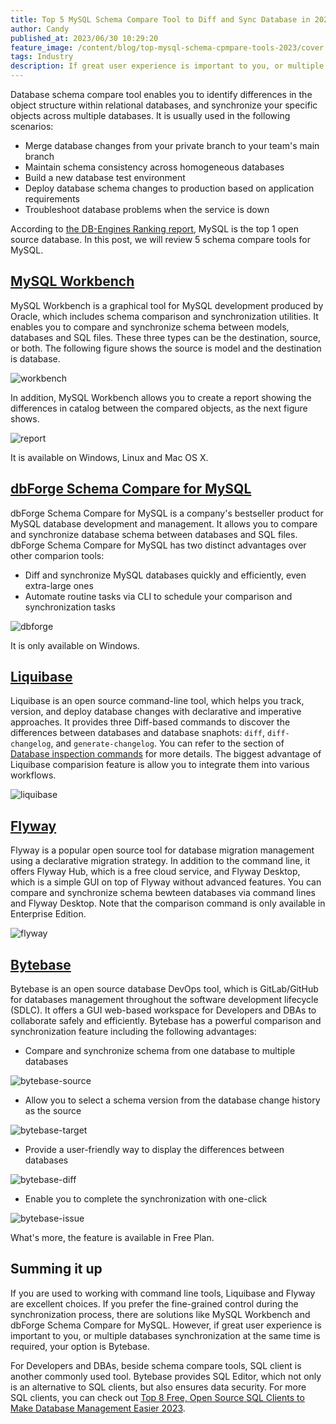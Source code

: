 ```yaml
---
title: Top 5 MySQL Schema Compare Tool to Diff and Sync Database in 2023
author: Candy
published_at: 2023/06/30 10:29:20
feature_image: /content/blog/top-mysql-schema-cpmpare-tools-2023/cover.webp
tags: Industry
description: If great user experience is important to you, or multiple databases synchronization at the same time is required, your option is Bytebase
---
```


Database schema compare tool enables you to identify differences in the object structure within relational databases, and synchronize your specific objects across multiple databases. It is usually used in the following scenarios:

- Merge database changes from your private branch to your team's main branch
- Maintain schema consistency across homogeneous databases
- Build a new database test environment
- Deploy database schema changes to production based on application requirements
- Troubleshoot database problems when the service is down

According to [the DB-Engines Ranking report](https://db-engines.com/en/ranking_osvsc), MySQL is the top 1 open source database. In this post, we will review 5 schema compare tools for MySQL.

## [MySQL Workbench](https://dev.mysql.com/doc/workbench/en/)

MySQL Workbench is a graphical tool for MySQL development produced by Oracle, which includes schema comparison and synchronization utilities. It enables you to compare and synchronize schema between models, databases and SQL files. These three types can be the destination, source, or both. The following figure shows the source is model and the destination is database.

![workbench](/content/blog/top-mysql-schema-compare-tools-2023/workbench.webp)

In addition, MySQL Workbench allows you to create a report showing the differences in catalog between the compared objects, as the next figure shows.

![report](/content/blog/top-mysql-schema-compare-tools-2023/catalog-report.webp)

It is available on Windows, Linux and Mac OS X.

## [dbForge Schema Compare for MySQL](https://www.devart.com/dbforge/mysql/schemacompare/)

dbForge Schema Compare for MySQL is a company's bestseller product for MySQL database development and management. It allows you to compare and synchronize database schema between databases and SQL files. dbForge Schema Compare for MySQL has two distinct advantages over other comparion tools:

- Diff and synchronize MySQL databases quickly and efficiently, even extra-large ones
- Automate routine tasks via CLI to schedule your comparison and synchronization tasks

![dbforge](/content/blog/top-mysql-schema-compare-tools-2023/dbforge.webp)

It is only available on Windows.

## [Liquibase](https://www.liquibase.com/)

Liquibase is an open source command-line tool, which helps you track, version, and deploy database changes with declarative and imperative approaches. It provides three Diff-based commands to discover the differences between databases and database snaphots: `diff`, `diff-changelog`, and `generate-changelog`. You can refer to the section of [Database inspection commands](https://docs.liquibase.com/commands/home.html#database-inspection-commands) for more details. The biggest advantage of Liquibase comparision feature is allow you to integrate them into various workflows.

![liquibase](/content/blog/top-mysql-schema-compare-tools-2023/liquibase.webp)

## [Flyway](https://flywaydb.org/)

Flyway is a popular open source tool for database migration management using a declarative migration strategy. In addition to the command line, it offers Flyway Hub, which is a free cloud service, and Flyway Desktop, which is a simple GUI on top of Flyway without advanced features. You can compare and synchronize schema bewteen databases via command lines and Flyway Desktop. Note that the comparison command is only available in Enterprise Edition.

![flyway](/content/blog/top-mysql-schema-compare-tools-2023/flyway.webp)

## [Bytebase](https://www.bytebase.com/)

Bytebase is an open source database DevOps tool, which is GitLab/GitHub for databases management throughout the software development lifecycle (SDLC). It offers a GUI web-based workspace for Developers and DBAs to collaborate safely and efficiently. Bytebase has a powerful comparison and synchronization feature including the following advantages:

- Compare and synchronize schema from one database to multiple databases

![bytebase-source](/content/blog/top-mysql-schema-compare-tools-2023/bytebase-source.webp)

- Allow you to select a schema version from the database change history as the source

![bytebase-target](/content/blog/top-mysql-schema-compare-tools-2023/bytebase-target.webp)

- Provide a user-friendly way to display the differences between databases

![bytebase-diff](/content/blog/top-mysql-schema-compare-tools-2023/bytebase-diff.webp)

- Enable you to complete the synchronization with one-click

![bytebase-issue](/content/blog/top-mysql-schema-compare-tools-2023/bytebase-issue.webp)

What's more, the feature is available in Free Plan.

## Summing it up

If you are used to working with command line tools, Liquibase and Flyway are excellent choices. If you prefer the fine-grained control during the synchronization process, there are solutions like MySQL Workbench and dbForge Schema Compare for MySQL. However, if great user experience is important to you, or multiple databases synchronization at the same time is required, your option is Bytebase.

For Developers and DBAs, beside schema compare tools, SQL client is another commonly used tool. Bytebase provides SQL Editor, which not only is an alternative to SQL clients, but also ensures data security. For more SQL clients, you can check out [Top 8 Free, Open Source SQL Clients to Make Database Management Easier 2023](/blog/top-open-source-sql-clients).
